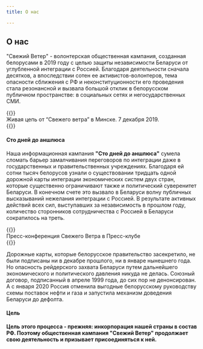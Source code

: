 ```yaml
---
title: О нас

---
```

## О нас

"Свежий Ветер" - волонтерская общественная кампания, созданная белорусами в 2019 году с целью защиты независимости Беларуси от углубленной интеграции с Россией. Благодаря деятельности сначала десятков, а впоследствии сотен ее активистов-волонтеров, тема опасности сближения с РФ и неконституционности его проведения стала резонансной и вызвала большой отклик в белорусском публичном пространстве: в социальных сетях и негосударственных СМИ.

<div class="row">
<div class="col-lg-6">
{{<img "img/articles/lancug_1.png">}}
<br>
<span class="text-muted">Живая цепь от “Свежего ветра” в Минске. 7 декабря 2019.</span>
</div>
<div class="col-lg-3">
{{<img "img/articles/lancug_2.png">}}
</div>
</div>

#### Сто дней до аншлюса

Наша информационная кампания **"Сто дней до аншлюса"** сумела сломать барьер
замалчивания переговоров по интеграции даже в государственных и правительственных учреждениях.
Благодаря ей сотни тысяч белорусов узнали о существовании тридцать одной дорожной карты интеграции экономических систем двух стран, которые существенно ограничивают также и политический суверенитет Беларуси. В конечном счете это вызвало в Беларуси волну публичных высказываний нежелания интеграции с Россией. В результате активных действий всех сил, выступавших за независимость в прошлом году, количество сторонников сотрудничества с Россией в Беларуси сократилось на треть.

<div class="row pt">
<div class="col-lg-6">
{{<img "img/articles/press_1.png">}}
<br>
<span class="text-muted"> Пресс-конференция Свежего Ветра в Пресс-клубе</span>
</div>
<div class="col-lg-3">
{{<img "img/articles/press_2.png">}}
</div>
</div>

Дорожные карты, которые белорусское правительство засекретило, не были подписаны ни в декабре
прошлого, ни в январе нынешнего года. Но опасность рейдерского захвата Беларуси путем дальнейшего
экономического и политического давления никуда не делась. Союзный договор, подписанный в апреле 1999 года,
до сих пор не денонсирован. А с января 2020 Россия отменила выгодные белорусскому руководству схемы
поставок нефти и газа и запустила механизм доведения Беларуси до дефолта.

#### Цель

**Цель этого процесса - прежняя: инкорпорация нашей страны в состав РФ.
Поэтому общественная кампания "Свежий Ветер" продолжает свою деятельность и призывает присоединяться к ней.**